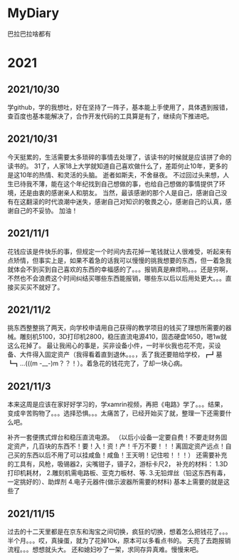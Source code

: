 # MyDiary
巴拉巴拉啥都有
# 2021
  ## 2021/10/30
  学github，学的我想吐，好在坚持了一阵子，基本能上手使用了，具体遇到报错，查百度也基本能解决了，合作开发代码的工具算是有了，继续向下推进吧。
  ## 2021/10/31
  今天挺累的，生活需要太多琐碎的事情去处理了，该读书的时候就是应该拼了命的读书的。
  31了，人家18上大学就知道自己喜欢做什么了，差距何止10年，更多的是这10年的热情、和灵活的头脑。
  逝者如斯夫，不舍昼夜。
  不过回过头来想，人生已待我不薄，能在这个年纪找到自己想做的事，也给自己想做的事情提供了环境，还是由衷的感谢亲人和朋友。
  当然，最该感谢的那个人是自己，感谢自己没有在这翻滚的时代浪潮中迷失，感谢自己对知识的敬畏之心，感谢自己的认真，感谢自己的不妥协。
  加油！
  ## 2021/11/1
  花钱应该是件快乐的事，但规定一个时间内去花掉一笔钱就让人很难受，听起来有点矫情，但事实上是，如果不着急的话我可以慢慢的挑我想要的东西，但一着急我就体会不到买到自己喜欢的东西的幸福感的了。。。报销真是麻烦哟。。。还是穷啊，不然也不会浪费这个时间纠结买哪些东西能报销，哪些东以后以后用处更大。。。直接买买买不就好了。
  ## 2021/11/2
  挑东西整整挑了两天，向学校申请用自己获得的教学项目的钱买了理想所需要的器械。雕刻机5100，3D打印机2800，稳压直流电源410，固态硬盘1650，嗯1w就这么花掉了。
  最让我闹心的事是，买非设备小件，一时半伙我也花不完，买设备、大件得入固定资产（我得看着直到退休。。。，丢了我还要赔给学校，┏┛墓┗┓...(((m -__-)m？？！）。着急花的钱花完了，了却一块心病。
  ## 2021/11/3
  本来这周是应该在家好好学习的，学xamrin视频，再把《电路》学了。。。结果，变成辛苦购物了。。。选择恐惧。。。太痛苦了，已经开始买了就，整理一下还需要什么吧。

  补齐一套便携式焊台和稳压直流电源。
  （以后小设备一定要自费！不要走财务固定资产，几百块的东西不！要！入！资！产！千万不要！！！离固定资产远点！自己买的东西以后不用了可以挂咸鱼！咸鱼！王天明！记住啦！！！）
  还需要补充的工具有，风枪，吸锡器2，尖嘴钳子，镊子2，游标卡尺2，
  补充的材料：
  1.3D打印机耗材，
  2.雕刻机需电路板、亚克力板材、等.
  3.无铅焊丝（铅这东西有毒，一定挑好的）、助焊剂
  4.电子元器件(做示波器所需要的材料)
 基本上需要的就是这些了
 ## 2021/11/15
 过去的十二天里都是在京东和淘宝之间切换，疯狂的切换，想着怎么把钱花了。。。半个月。。。哎，真操蛋，就为了花掉10k，原本可以多看点书的。
 天亮了去跑报销流程。。。想想就头大。
 还和媳妇吵了一架，求同存异真难。慢慢来吧。